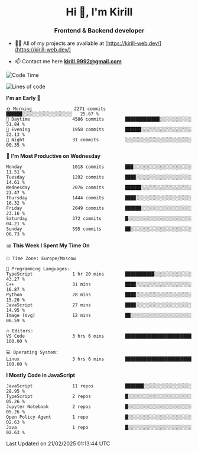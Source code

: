 <h1 align="center">Hi 👋, I'm Kirill</h1>
<h3 align="center">Frontend & Backend developer</h3>

- 👨‍💻 All of my projects are available at [https://kirill-web.dev/](https://kirill-web.dev/)

- 📫 Contact me here **kirill.9992@gmail.com**











<!--START_SECTION:waka-->
![Code Time](http://img.shields.io/badge/Code%20Time-2%2C141%20hrs%202%20mins-blue)

![Lines of code](https://img.shields.io/badge/From%20Hello%20World%20I%27ve%20Written-5.3%20million%20lines%20of%20code-blue)

**I'm an Early 🐤** 

```text
🌞 Morning                2271 commits        ██████░░░░░░░░░░░░░░░░░░░   25.67 % 
🌆 Daytime                4586 commits        █████████████░░░░░░░░░░░░   51.84 % 
🌃 Evening                1958 commits        ██████░░░░░░░░░░░░░░░░░░░   22.13 % 
🌙 Night                  31 commits          ░░░░░░░░░░░░░░░░░░░░░░░░░   00.35 % 
```
📅 **I'm Most Productive on Wednesday** 

```text
Monday                   1018 commits        ███░░░░░░░░░░░░░░░░░░░░░░   11.51 % 
Tuesday                  1292 commits        ████░░░░░░░░░░░░░░░░░░░░░   14.61 % 
Wednesday                2076 commits        ██████░░░░░░░░░░░░░░░░░░░   23.47 % 
Thursday                 1444 commits        ████░░░░░░░░░░░░░░░░░░░░░   16.32 % 
Friday                   2049 commits        ██████░░░░░░░░░░░░░░░░░░░   23.16 % 
Saturday                 372 commits         █░░░░░░░░░░░░░░░░░░░░░░░░   04.21 % 
Sunday                   595 commits         ██░░░░░░░░░░░░░░░░░░░░░░░   06.73 % 
```


📊 **This Week I Spent My Time On** 

```text
🕑︎ Time Zone: Europe/Moscow

💬 Programming Languages: 
TypeScript               1 hr 20 mins        ███████████░░░░░░░░░░░░░░   43.27 % 
C++                      31 mins             ████░░░░░░░░░░░░░░░░░░░░░   16.87 % 
Python                   28 mins             ████░░░░░░░░░░░░░░░░░░░░░   15.20 % 
JavaScript               27 mins             ████░░░░░░░░░░░░░░░░░░░░░   14.95 % 
Image (svg)              12 mins             ██░░░░░░░░░░░░░░░░░░░░░░░   06.59 % 

🔥 Editors: 
VS Code                  3 hrs 6 mins        █████████████████████████   100.00 % 

💻 Operating System: 
Linux                    3 hrs 6 mins        █████████████████████████   100.00 % 
```

**I Mostly Code in JavaScript** 

```text
JavaScript               11 repos            ███████░░░░░░░░░░░░░░░░░░   28.95 % 
TypeScript               2 repos             █░░░░░░░░░░░░░░░░░░░░░░░░   05.26 % 
Jupyter Notebook         2 repos             █░░░░░░░░░░░░░░░░░░░░░░░░   05.26 % 
Open Policy Agent        1 repo              █░░░░░░░░░░░░░░░░░░░░░░░░   02.63 % 
Java                     1 repo              █░░░░░░░░░░░░░░░░░░░░░░░░   02.63 % 
```




 Last Updated on 21/02/2025 01:13:44 UTC
<!--END_SECTION:waka-->
